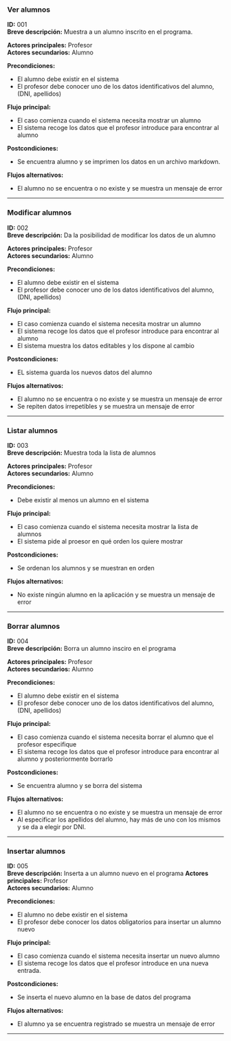 ### **Ver alumnos**
**ID:** 001 <br>
**Breve descripción:** Muestra a un alumno inscrito en el programa.

**Actores principales:** Profesor <br>
**Actores secundarios:** Alumno

**Precondiciones:**
+ El alumno debe existir en el sistema
+ El profesor debe conocer uno de los datos identificativos del alumno, (DNI, apellidos)

**Flujo principal:**
+ El caso comienza cuando el sistema necesita mostrar un alumno
+ El sistema recoge los datos que el profesor introduce para encontrar al alumno

**Postcondiciones:**
+ Se encuentra alumno y se imprimen los datos en un archivo markdown.

**Flujos alternativos:**
+ El alumno no se encuentra o no existe y se muestra un mensaje de error

---
### **Modificar alumnos**
**ID:** 002 <br>
**Breve descripción:** Da la posibilidad de modificar los datos de un alumno

**Actores principales:** Profesor <br>
**Actores secundarios:** Alumno

**Precondiciones:**
+ El alumno debe existir en el sistema
+ El profesor debe conocer uno de los datos identificativos del alumno, (DNI, apellidos)

**Flujo principal:**
+ El caso comienza cuando el sistema necesita mostrar un alumno
+ El sistema recoge los datos que el profesor introduce para encontrar al alumno
+ El sistema muestra los datos editables y los dispone al cambio

**Postcondiciones:**
+ EL sistema guarda los nuevos datos del alumno

**Flujos alternativos:**
+ El alumno no se encuentra o no existe y se muestra un mensaje de error
+ Se repiten datos irrepetibles y se muestra un mensaje de error

---
### **Listar alumnos**
**ID:** 003 <br>
**Breve descripción:** Muestra toda la lista de alumnos

**Actores principales:** Profesor <br>
**Actores secundarios:** Alumno

**Precondiciones:**
+ Debe existir al menos un alumno en el sistema

**Flujo principal:**
+ El caso comienza cuando el sistema necesita mostrar la lista de alumnos
+ El sistema pide al proesor en qué orden los quiere mostrar

**Postcondiciones:**
+ Se ordenan los alumnos y se muestran en orden

**Flujos alternativos:**
+ No existe ningún alumno en la aplicación y se muestra un mensaje de error

---
### **Borrar alumnos**
**ID:** 004 <br>
**Breve descripción:** Borra un alumno insciro en el programa

**Actores principales:** Profesor <br>
**Actores secundarios:** Alumno

**Precondiciones:**
+ El alumno debe existir en el sistema
+ El profesor debe conocer uno de los datos identificativos del alumno, (DNI, apellidos)

**Flujo principal:**
+ El caso comienza cuando el sistema necesita borrar el alumno que el profesor especifique
+ El sistema recoge los datos que el profesor introduce para encontrar al alumno y posteriormente borrarlo

**Postcondiciones:**
+ Se encuentra alumno y se borra del sistema

**Flujos alternativos:**
+ El alumno no se encuentra o no existe y se muestra un mensaje de error
+ Al especificar los apellidos del alumno, hay más de uno con los mismos y se da a elegir por DNI.

---
### **Insertar alumnos**
**ID:** 005 <br>
**Breve descripción:** Inserta a un alumno nuevo en el programa
**Actores principales:** Profesor <br>
**Actores secundarios:** Alumno

**Precondiciones:**
+ El alumno no debe existir en el sistema
+ El profesor debe conocer los datos obligatorios para insertar un alumno nuevo

**Flujo principal:**
+ El caso comienza cuando el sistema necesita insertar un nuevo alumno
+ El sistema recoge los datos que el profesor introduce en una nueva entrada.

**Postcondiciones:**
+ Se inserta el nuevo alumno en la base de datos del programa

**Flujos alternativos:**
+ El alumno ya se encuentra registrado se muestra un mensaje de error

---

